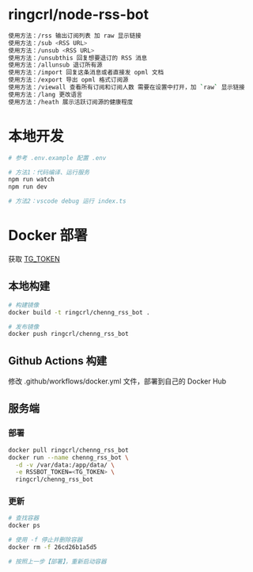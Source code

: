 # ringcrl/node-rss-bot

```sh
使用方法：/rss 输出订阅列表 加 raw 显示链接
使用方法：/sub <RSS URL>
使用方法：/unsub <RSS URL>
使用方法：/unsubthis 回复想要退订的 RSS 消息
使用方法：/allunsub 退订所有源
使用方法：/import 回复这条消息或者直接发 opml 文档
使用方法：/export 导出 opml 格式订阅源
使用方法：/viewall 查看所有订阅和订阅人数 需要在设置中打开，加 `raw` 显示链接
使用方法：/lang 更改语言
使用方法：/heath 展示活跃订阅源的健康程度
```

# 本地开发

```sh
# 参考 .env.example 配置 .env

# 方法1：代码编译、运行服务
npm run watch
npm run dev

# 方法2：vscode debug 运行 index.ts
```

# Docker 部署

获取 [TG_TOKEN](https://core.telegram.org/bots#3-how-do-i-create-a-bot)

## 本地构建

```sh
# 构建镜像
docker build -t ringcrl/chenng_rss_bot .

# 发布镜像
docker push ringcrl/chenng_rss_bot
```

## Github Actions 构建

修改 .github/workflows/docker.yml 文件，部署到自己的 Docker Hub

## 服务端

### 部署

```sh
docker pull ringcrl/chenng_rss_bot
docker run --name chenng_rss_bot \
  -d -v /var/data:/app/data/ \
  -e RSSBOT_TOKEN=<TG_TOKEN> \
  ringcrl/chenng_rss_bot
```

### 更新

```sh
# 查找容器
docker ps

# 使用 -f 停止并删除容器
docker rm -f 26cd26b1a5d5

# 按照上一步【部署】，重新启动容器
```
